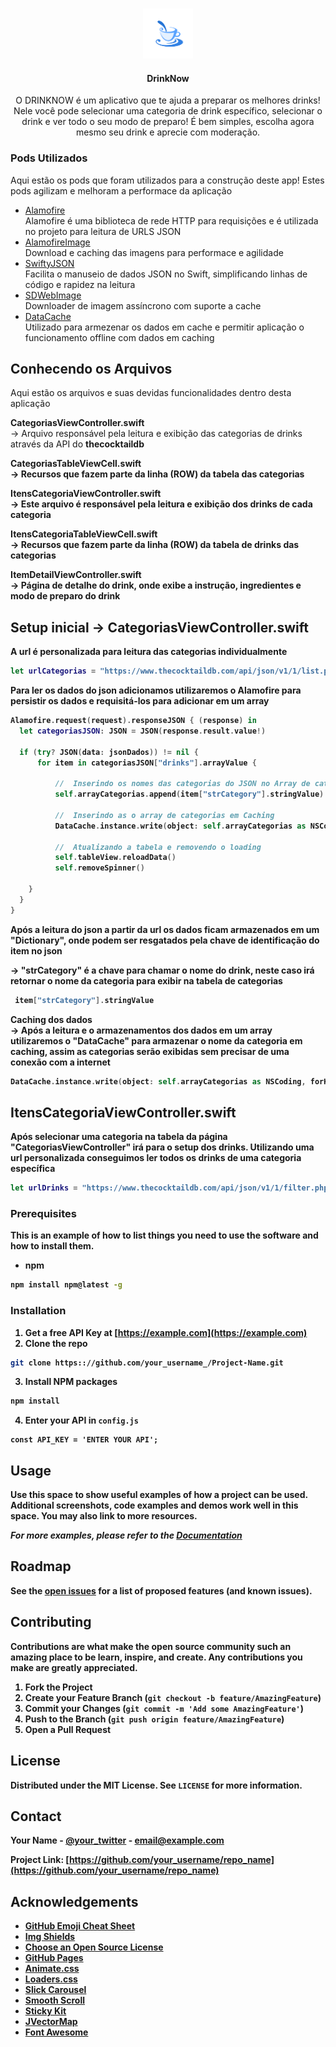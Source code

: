 <!--
*** Thanks for checking out this README Template. If you have a suggestion that would
*** make this better, please fork the repo and create a pull request or simply open
*** an issue with the tag "enhancement".
*** Thanks again! Now go create something AMAZING! :D
-->





<!-- PROJECT SHIELDS -->
<!--
*** I'm using markdown "reference style" links for readability.
*** Reference links are enclosed in brackets [ ] instead of parentheses ( ).
*** See the bottom of this document for the declaration of the reference variables
*** for contributors-url, forks-url, etc. This is an optional, concise syntax you may use.
*** https://www.markdownguide.org/basic-syntax/#reference-style-links
-->


<!-- PROJECT LOGO -->
<br />
<p align="center">
  <a href="https://github.com/othneildrew/Best-README-Template">
    <img src="Images/logo_dn.png" alt="Logo" width="80" height="80">
  </a>

  <h4 align="center">DrinkNow</h4>

  <p align="center">
   O DRINKNOW é um aplicativo que te ajuda a preparar os melhores drinks! Nele você pode selecionar uma categoria de drink específico, selecionar o drink e ver todo o seu modo de preparo! É bem simples, escolha agora mesmo seu drink e aprecie com moderação.
</p>

### Pods Utilizados
Aqui estão os pods que foram utilizados para a construção deste app! Estes pods agilizam e melhoram a performace da aplicação
* [Alamofire](https://github.com/Alamofire/Alamofire)
<br/>Alamofire é uma biblioteca de rede HTTP para requisições e é utilizada no projeto para leitura de URLS JSON
* [AlamofireImage](https://github.com/Alamofire/AlamofireImage)
<br/>Download e caching das imagens para performace e agilidade
* [SwiftyJSON](https://github.com/SwiftyJSON/SwiftyJSON)
<br/>Facilita o manuseio de dados JSON no Swift, simplificando linhas de código e rapidez na leitura
* [SDWebImage](https://github.com/SDWebImage/SDWebImage)
<br/>Downloader de imagem assíncrono com suporte a cache
* [DataCache](https://github.com/huynguyencong/DataCache)
<br/>Utilizado para armezenar os dados em cache e permitir aplicação o funcionamento offline com dados em caching


<!-- GETTING STARTED -->
## Conhecendo os Arquivos
Aqui estão os arquivos e suas devidas funcionalidades dentro desta aplicação

<b>CategoriasViewController.swift</b>
<br/>-> Arquivo responsável pela leitura e exibição das categorias de drinks através da API do <b>thecocktaildb<b/>

<b>CategoriasTableViewCell.swift</b>
<br/>-> Recursos que fazem parte da linha (ROW) da tabela das categorias

<b>ItensCategoriaViewController.swift</b>
<br/>-> Este arquivo é responsável pela leitura e exibição dos drinks de cada categoria

<b>ItensCategoriaTableViewCell.swift</b>
<br/>-> Recursos que fazem parte da linha (ROW) da tabela de drinks das categorias

<b>ItemDetailViewController.swift</b>
<br/>-> Página de detalhe do drink, onde exibe a instrução, ingredientes e modo de preparo do drink

## Setup inicial -> CategoriasViewController.swift

A url é personalizada para leitura das categorias individualmente
```SWIFT
let urlCategorias = "https://www.thecocktaildb.com/api/json/v1/1/list.php?c=list"
```

Para ler os dados do json adicionamos utilizaremos o Alamofire para persistir os dados e requisitá-los para adicionar em um array

```SWIFT
Alamofire.request(request).responseJSON { (response) in
  let categoriasJSON: JSON = JSON(response.result.value!)
                
  if (try? JSON(data: jsonDados)) != nil {
      for item in categoriasJSON["drinks"].arrayValue {
                        
          //  Inserindo os nomes das categorias do JSON no Array de categorias
          self.arrayCategorias.append(item["strCategory"].stringValue)
                        
          //  Inserindo as o array de categorias em Caching
          DataCache.instance.write(object: self.arrayCategorias as NSCoding, forKey: "categoriaNome")
                        
          //  Atualizando a tabela e removendo o loading
          self.tableView.reloadData()
          self.removeSpinner()
                        
    }
  }
}
```

Após a leitura do json a partir da url os dados ficam armazenados em um "Dictionary", onde podem ser resgatados pela chave de identificação do item no json

-> "strCategory" é a chave para chamar o nome do drink, neste caso irá retornar o nome da categoria para exibir na tabela de categorias
```SWIFT
 item["strCategory"].stringValue
 ```
 
<b>Caching dos dados</b>
<br/>-> Após a leitura e o armazenamentos dos dados em um array utilizaremos o "DataCache" para armazenar o nome da categoria em caching, assim as categorias serão exibidas sem precisar de uma conexão com a internet

```SWIFT
DataCache.instance.write(object: self.arrayCategorias as NSCoding, forKey: "categoriaNome")
```

## ItensCategoriaViewController.swift
 
Após selecionar uma categoria na tabela da página "CategoriasViewController" irá para o setup dos drinks. Utilizando uma url personalizada conseguimos ler todos os drinks de uma categoria específica
```SWIFT
let urlDrinks = "https://www.thecocktaildb.com/api/json/v1/1/filter.php?c=\(NomeDaCategoriaSelecionada)"
```



### Prerequisites

This is an example of how to list things you need to use the software and how to install them.
* npm
```sh
npm install npm@latest -g
```

### Installation

1. Get a free API Key at [https://example.com](https://example.com)
2. Clone the repo
```sh
git clone https:://github.com/your_username_/Project-Name.git
```
3. Install NPM packages
```sh
npm install
```
4. Enter your API in `config.js`
```JS
const API_KEY = 'ENTER YOUR API';
```



<!-- USAGE EXAMPLES -->
## Usage

Use this space to show useful examples of how a project can be used. Additional screenshots, code examples and demos work well in this space. You may also link to more resources.

_For more examples, please refer to the [Documentation](https://example.com)_



<!-- ROADMAP -->
## Roadmap

See the [open issues](https://github.com/othneildrew/Best-README-Template/issues) for a list of proposed features (and known issues).



<!-- CONTRIBUTING -->
## Contributing

Contributions are what make the open source community such an amazing place to be learn, inspire, and create. Any contributions you make are **greatly appreciated**.

1. Fork the Project
2. Create your Feature Branch (`git checkout -b feature/AmazingFeature`)
3. Commit your Changes (`git commit -m 'Add some AmazingFeature'`)
4. Push to the Branch (`git push origin feature/AmazingFeature`)
5. Open a Pull Request



<!-- LICENSE -->
## License

Distributed under the MIT License. See `LICENSE` for more information.



<!-- CONTACT -->
## Contact

Your Name - [@your_twitter](https://twitter.com/your_username) - email@example.com

Project Link: [https://github.com/your_username/repo_name](https://github.com/your_username/repo_name)



<!-- ACKNOWLEDGEMENTS -->
## Acknowledgements
* [GitHub Emoji Cheat Sheet](https://www.webpagefx.com/tools/emoji-cheat-sheet)
* [Img Shields](https://shields.io)
* [Choose an Open Source License](https://choosealicense.com)
* [GitHub Pages](https://pages.github.com)
* [Animate.css](https://daneden.github.io/animate.css)
* [Loaders.css](https://connoratherton.com/loaders)
* [Slick Carousel](https://kenwheeler.github.io/slick)
* [Smooth Scroll](https://github.com/cferdinandi/smooth-scroll)
* [Sticky Kit](http://leafo.net/sticky-kit)
* [JVectorMap](http://jvectormap.com)
* [Font Awesome](https://fontawesome.com)





<!-- MARKDOWN LINKS & IMAGES -->
<!-- https://www.markdownguide.org/basic-syntax/#reference-style-links -->
[contributors-shield]: https://img.shields.io/github/contributors/othneildrew/Best-README-Template.svg?style=flat-square
[contributors-url]: https://github.com/othneildrew/Best-README-Template/graphs/contributors
[forks-shield]: https://img.shields.io/github/forks/othneildrew/Best-README-Template.svg?style=flat-square
[forks-url]: https://github.com/othneildrew/Best-README-Template/network/members
[stars-shield]: https://img.shields.io/github/stars/othneildrew/Best-README-Template.svg?style=flat-square
[stars-url]: https://github.com/othneildrew/Best-README-Template/stargazers
[issues-shield]: https://img.shields.io/github/issues/othneildrew/Best-README-Template.svg?style=flat-square
[issues-url]: https://github.com/othneildrew/Best-README-Template/issues
[license-shield]: https://img.shields.io/github/license/othneildrew/Best-README-Template.svg?style=flat-square
[license-url]: https://github.com/othneildrew/Best-README-Template/blob/master/LICENSE.txt
[linkedin-shield]: https://img.shields.io/badge/-LinkedIn-black.svg?style=flat-square&logo=linkedin&colorB=555
[linkedin-url]: https://linkedin.com/in/othneildrew
[product-screenshot]: images/screenshot.png
